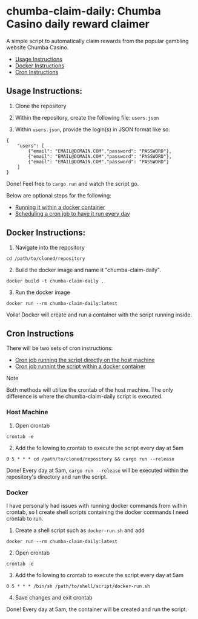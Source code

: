 # chumba-claim-daily: Chumba Casino daily reward claimer

A simple script to automatically claim rewards from the popular gambling website Chumba Casino.

- [Usage Instructions](#usage-instructions)
- [Docker Instructions](#docker-instructions)
- [Cron Instructions](#cron-instructions)

## Usage Instructions:

1. Clone the repository

2. Within the repository, create the following file: `users.json`

3. Within `users.json`, provide the login(s) in JSON format like so:

```
{
    "users": [
        {"email": "EMAIL@DOMAIN.COM","password": "PASSWORD"},
        {"email": "EMAIL@DOMAIN.COM","password": "PASSWORD"},
        {"email": "EMAIL@DOMAIN.COM","password": "PASSWORD"}
    ]
}
```

Done! Feel free to `cargo run` and watch the script go.

Below are optional steps for the following:
- [Running it within a docker container](#docker-instructions)
- [Scheduling a cron job to have it run every day](#cron-instructions)

## Docker Instructions:

1. Navigate into the repository

`cd /path/to/cloned/repository`

2. Build the docker image and name it "chumba-claim-daily".

`docker build -t chumba-claim-daily .`

3. Run the docker image

`docker run --rm chumba-claim-daily:latest`

Voila! Docker will create and run a container with the script running inside.

## Cron Instructions

There will be two sets of cron instructions:
- [Cron job running the script directly on the host machine](#host-machine)
- [Cron job runnint the script within a docker container](#docker)

> [!NOTE]
> Both methods will utilize the crontab of the host machine. The only difference is where the chumba-claim-daily script is executed.

### Host Machine

1. Open crontab

`crontab -e`

2. Add the following to crontab to execute the script every day at 5am

`0 5 * * * cd /path/to/cloned/repository && cargo run --release`

Done! Every day at 5am, `cargo run --release` will be executed within the repository's directory and run the script.

### Docker

I have personally had issues with running docker commands from within crontab, so I create shell scripts containing the docker commands I need crontab to run.

1. Create a shell script such as `docker-run.sh` and add

`docker run --rm chumba-claim-daily:latest`

2. Open crontab

`crontab -e`

3. Add the following to crontab to execute the script every day at 5am

`0 5 * * * /bin/sh /path/to/shell/script/docker-run.sh`

4. Save changes and exit crontab

Done! Every day at 5am, the container will be created and run the script.
